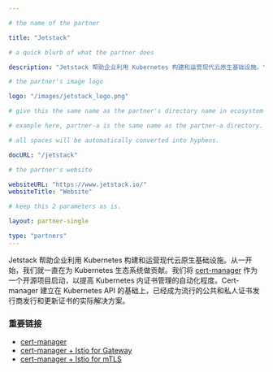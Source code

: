 ```yaml
---

# the name of the partner

title: "Jetstack"

# a quick blurb of what the partner does

description: "Jetstack 帮助企业利用 Kubernetes 构建和运营现代云原生基础设施。"

# the partner's image logo

logo: "/images/jetstack_logo.png"

# give this the same name as the partner's directory name in ecosystem-partners.

# example here, partner-a is the same name as the partner-a directory.

# all spaces will be automatically converted into hyphens.

docURL: "/jetstack"

# the partner's website

websiteURL: "https://www.jetstack.io/"
websiteTitle: "Website"

# keep this 2 parameters as is.

layout: partner-single

type: "partners"
---
```


Jetstack 帮助企业利用 Kubernetes 构建和运营现代云原生基础设施。从一开始，我们就一直在为 Kubernetes 生态系统做贡献。我们将 [cert-manager](https://github.com/jetstack/cert-manager) 作为一个开源项目启动，以提高 Kubernetes 内证书管理的自动化程度。Cert-manager 建立在 Kubernetes API 的基础上，已经成为流行的公共和私人证书发行商发行和更新证书的实际解决方案。

### 重要链接

- [cert-manager](https://marketplace.venafi.com/details/jetstack-cert-manager/)
- [cert-manager + Istio for Gateway](https://istio.io/latest/docs/ops/integrations/certmanager/)
- [cert-manager + Istio for mTLS](https://github.com/cert-manager/istio-csr)
